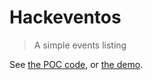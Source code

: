# Hackeventos
> A simple events listing

See [the POC code](https://github.com/danguilherme/hackeventos/tree/docpad-poc), or [the demo](http://eventos-br.surge.sh/).
